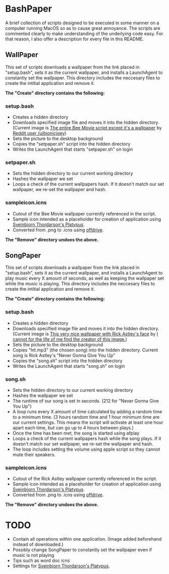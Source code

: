 # BashPaper
A brief collection of scripts designed to be executed in some manner on a computer running MacOS so as to cause great annoyance. The scripts are commented clearly to make understanding of the underlying code easy. For that reason, I also offer a description for every file in this README.

## WallPaper
This set of scripts downloads a wallpaper from the link placed in "setup.bash", sets it as the current wallpaper, and installs a LaunchAgent to constantly set the wallpaper. This directory includes the neccesary files to create the intitial application and remove it.

**The "Create" directory contains the following:**

### setup.bash
* Creates a hidden directory
* Downloads specified image file and moves it into the hidden directory. (Current image is [The entire Bee Movie script except it's a wallpaper](https://i.imgur.com/eoxwQ5o.jpg) by  [Reddit user /u/bionicjoey](https://www.reddit.com/user/bionicjoey))
* Sets the picture to the desktop background
* Copies the "setpaper.sh" script into the hidden directory
* Writes the LaunchAgent that starts "setpaper.sh" on login

### setpaper.sh
* Sets the hidden directory to our current working directory
* Hashes the wallpaper we set
* Loops a check of the current wallpapers hash. If it doesn't match our set wallpaper, we re-set the wallpaper and hash.

### sampleicon.icns
* Cutout of the Bee Movie wallpaper currently referenced in the script.
* Sample icon intended as a placeholder for creation of application using [Sveinbjorn Thordarson's Platypus](https://github.com/sveinbjornt/Platypus).
* Converted from .png to .icns using [offdrive](https://offdrive.com/convert/png/icns).

**The "Remove" directory undoes the above.**

## SongPaper
This set of scripts downloads a wallpaper from the link placed in "setup.bash", sets it as the current wallpaper, and installs a LaunchAgent to play music every X amount of seconds, as well as keeping the wallpaper set while the music is playing. This directory includes the neccesary files to create the intitial application and remove it.

**The "Create" directory contains the following:**

### setup.bash
* Creates a hidden directory
* Downloads specified image file and moves it into the hidden directory. (Current image is [This very nice wallpaper with Rick Astley's face](https://img02.deviantart.net/3eba/i/2009/227/6/6/never_gonna_give_you_up_by_lightfantastic.jpg) by  [I cannot for the life of me find the creator of this image.]())
* Sets the picture to the desktop background
* Copies "hit.mp3" (the chosen song) into the hidden directory. Current song is Rick Astley's "Never Gonna Give You Up"
* Copies the "song.sh" script into the hidden directory
* Writes the LaunchAgent that starts "song.sh" on login

### song.sh
* Sets the hidden directory to our current working directory
* Hashes the wallpaper we set
* The runtime of our song is set in seconds. (212 for "Never Gonna Give You Up")
* A loop runs every X amount of time calculated by adding a random time to a minimum time. (3 hours random time and 1 hour minimum time are our current settings. This means the script will activate at least one hour apart each time, but can go up to 4 hours between plays.)
* Once the time has been met, the song is started using afplay
* Loops a check of the current wallpapers hash while the song plays. If it doesn't match our set wallpaper, we re-set the wallpaper and hash.
* The loop includes setting the volume using apple script so they cannot mute their speakers.

### sampleicon.icns
* Cutout of the Rick Astley wallpaper currently referenced in the script.
* Sample icon intended as a placeholder for creation of application using [Sveinbjorn Thordarson's Platypus](https://github.com/sveinbjornt/Platypus).
* Converted from .png to .icns using [offdrive](https://offdrive.com/convert/png/icns).

**The "Remove" directory undoes the above.**



# TODO
* Contain all operations within one application. (Image added beforehand instead of downloaded.)
* Possibly change SongPaper to constantly set the wallpaper even if music is not playing
* Tips such as word doc icns
* Settings for [Sveinbjorn Thordarson's Platypus](https://github.com/sveinbjornt/Platypus).
